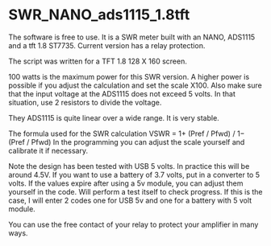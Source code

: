 # SWR_NANO_ads1115_1.8tft
 The software is free to use. It is a SWR meter built with an NANO, ADS1115 and a tft 1.8 ST7735. 
 Current version has a relay protection.

The script was written for a TFT 1.8 128 X 160 screen. 

100 watts is the maximum power for this SWR version. A higher power is possible if you adjust the calculation and set the scale X100. 
Also make sure that the input voltage at the ADS1115 does not exceed 5 volts. In that situation, use 2 resistors to divide the voltage.


They ADS1115 is quite linear over a wide range. 
It is very stable.

The formula used for the SWR calculation VSWR = 1+ (Pref / Pfwd) / 1− (Pref / Pfwd) 
In the programming you can adjust the scale yourself and calibrate it if necessary.

Note the design has been tested with USB 5 volts. In practice this will be around 4.5V. 
If you want to use a battery of 3.7 volts, put in a converter to 5 volts. 
If the values expire after using a 5v module, you can adjust them yourself in the code. 
Will perform a test itself to check progress. If this is the case, 
I will enter 2 codes one for USB 5v and one for a battery with 5 volt module. 

You can use the free contact of your relay to protect your amplifier in many ways.
